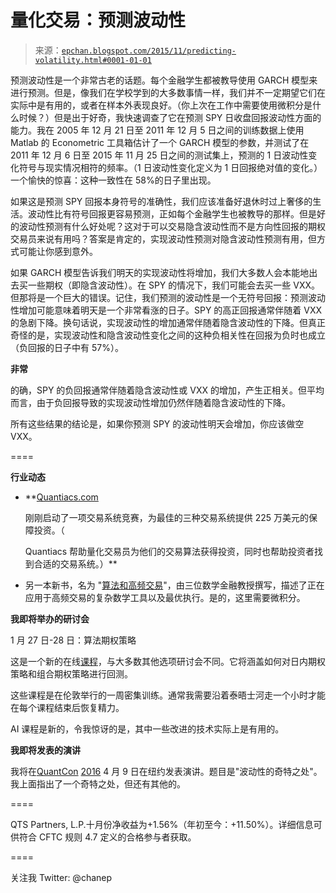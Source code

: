 <!--yml

分类：未分类

日期：2024-05-12 18:56:34

-->

# 量化交易：预测波动性

> 来源：[`epchan.blogspot.com/2015/11/predicting-volatility.html#0001-01-01`](http://epchan.blogspot.com/2015/11/predicting-volatility.html#0001-01-01)

预测波动性是一个非常古老的话题。每个金融学生都被教导使用 GARCH 模型来进行预测。但是，像我们在学校学到的大多数事情一样，我们并不一定期望它们在实际中是有用的，或者在样本外表现良好。（你上次在工作中需要使用微积分是什么时候？）但是出于好奇，我快速调查了它在预测 SPY 日收盘回报波动性方面的能力。我在 2005 年 12 月 21 日至 2011 年 12 月 5 日之间的训练数据上使用 Matlab 的 Econometric 工具箱估计了一个 GARCH 模型的参数，并测试了在 2011 年 12 月 6 日至 2015 年 11 月 25 日之间的测试集上，预测的 1 日波动性变化符号与现实情况相符的频率。（1 日波动性变化定义为 1 日回报绝对值的变化。）一个愉快的惊喜：这种一致性在 58%的日子里出现。

如果这是预测 SPY 回报本身符号的准确性，我们应该准备好退休时过上奢侈的生活。波动性比有符号回报更容易预测，正如每个金融学生也被教导的那样。但是好的波动性预测有什么好处呢？这对于可以交易隐含波动性而不是方向性回报的期权交易员来说有用吗？答案是肯定的，实现波动性预测对隐含波动性预测有用，但方式可能让你感到意外。

如果 GARCH 模型告诉我们明天的实现波动性将增加，我们大多数人会本能地出去买一些期权（即隐含波动性）。在 SPY 的情况下，我们可能会去买一些 VXX。但那将是一个巨大的错误。记住，我们预测的波动性是一个无符号回报：预测波动性增加可能意味着明天是一个非常看涨的日子。SPY 的高正回报通常伴随着 VXX 的急剧下降。换句话说，实现波动性的增加通常伴随着隐含波动性的下降。但真正奇怪的是，实现波动性和隐含波动性变化之间的这种负相关性在回报为负时也成立（负回报的日子中有 57%）。

**非常**

的确，SPY 的负回报通常伴随着隐含波动性或 VXX 的增加，产生正相关。但平均而言，由于负回报导致的实现波动性增加仍然伴随着隐含波动性的下降。

所有这些结果的结论是，如果你预测 SPY 的波动性明天会增加，你应该做空 VXX。

====

**行业动态**

+   **[Quantiacs.com](http://quantiacs.com/)

    刚刚启动了一项交易系统竞赛，为最佳的三种交易系统提供 225 万美元的保障投资。（

    Quantiacs 帮助量化交易员为他们的交易算法获得投资，同时也帮助投资者找到合适的交易系统。）**

+   另一本新书，名为 "[算法和高频交易](http://amzn.to/1PQSOlv)"，由三位数学金融教授撰写，描述了正在应用于高频交易的复杂数学工具以及最优执行。是的，这里需要微积分。

**我即将举办的研讨会**

1 月 27 日-28 日：算法期权策略

这是一个新的在线[课程](http://epchan.com/workshops)，与大多数其他选项研讨会不同。它将涵盖如何对日内期权策略和组合期权策略进行回测。

这些课程是在伦敦举行的一周密集训练。通常我需要沿着泰晤士河走一个小时才能在每个课程结束后恢复精力。

AI 课程是新的，令我惊讶的是，其中一些改进的技术实际上是有用的。

**我即将发表的演讲**

我将在[QuantCon](http://www.quantcon.com/) [2016](http://www.quantcon.com/) 4 月 9 日在纽约发表演讲。题目是"波动性的奇特之处"。我上面指出了一个奇特之处，但还有其他的。

====

QTS Partners, L.P.十月份净收益为+1.56%（年初至今：+11.50%）。详细信息可供符合 CFTC 规则 4.7 定义的合格参与者获取。

====

关注我 Twitter: @chanep
